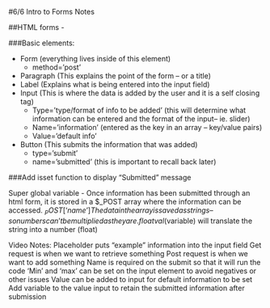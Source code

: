 #6/6 Intro to Forms Notes

##HTML forms - 

###Basic elements:

- Form (everything lives inside of this element)
	- method=’post’
- Paragraph (This explains the point of the form – or a title)
- Label (Explains what is being entered into the input field)
- Input (This is where the data is added by the user and it is a self closing tag)
	- Type=’type/format of info to be added’ (this will determine what information can be entered and the format of the input– ie. slider)
	- Name=’information’ (entered as the key in an array – key/value pairs)
	- Value=’default info’
- Button	(This submits the information that was added)
	- type=’submit’
	- name=’submitted’ (this is important to recall back later)

###Add isset function to display “Submitted” message 

Super global variable - 
Once information has been submitted through an html form, it is stored in a $_POST array where the information can be accessed.
$_POST[‘name’]
The data in the array is saved as strings – so numbers can’t be multiplied as they are.
floatval($variable) will translate the string into a number (float)


Video Notes:
Placeholder puts “example” information into the input field
Get request is when we want to retrieve something
Post request is when we want to add something
Name is required on the submit so that it will run the code
‘Min’ and ‘max’ can be set on the input element to avoid negatives or other issues
Value can be added to input for default information to be set
Add <?=?> variable to the value input to retain the submitted information after submission
